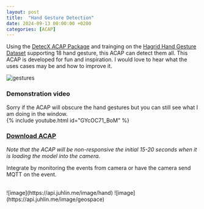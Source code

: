 ```yaml
---
layout: post
title:  "Hand Gesture Detection"
date: 2024-09-13 00:00:00 +0200
categories: [ACAP]
---
```


Using the [DetecX ACAP Package](https://pandosme.github.io/acap/2024/09/04/Custom_Object_Detection_Models.html) and trainging on the [Hagrid Hand Gesture Dataset](https://github.com/hukenovs/hagrid) supporting 18 hand gesture, this ACAP can detect them all. This ACAP is developed for fun and inspiration.  I would love to hear what the uses cases may be and how to improve it.  

![gestures](https://raw.githubusercontent.com/hukenovs/hagrid/Hagrid_v1/images/gestures.jpg)

### Demonstration video
Sorry if the ACAP will obscure the hand gestures but you can still see what I am doing in the window.  
{% include youtube.html id="GYcOC71_BoM" %}

### [Download ACAP](https://www.dropbox.com/scl/fi/92rsm7zkqxlaqvxlfq038/HandGestures.zip?rlkey=ukyzhemobwgncuw2zi47099f6&st=y1r6ictd&dl=1)

_Note that the ACAP will be non-responsive the initial 15-20 seconds when it is loading the model into the camera._

Integrate by monitoring the events from camera or have the camera send MQTT on the event.  

<br/>
![image](https://api.juhlin.me/image/hand)
![image](https://api.juhlin.me/image/geospace)




